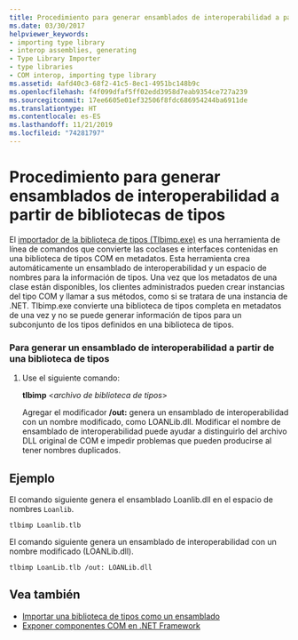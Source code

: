 ```yaml
---
title: Procedimiento para generar ensamblados de interoperabilidad a partir de bibliotecas de tipos
ms.date: 03/30/2017
helpviewer_keywords:
- importing type library
- interop assemblies, generating
- Type Library Importer
- type libraries
- COM interop, importing type library
ms.assetid: 4afd40c3-68f2-41c5-8ec1-4951bc148b9c
ms.openlocfilehash: f4f099dfaf5ff02edd3958d7eab9354ce727a239
ms.sourcegitcommit: 17ee6605e01ef32506f8fdc686954244ba6911de
ms.translationtype: HT
ms.contentlocale: es-ES
ms.lasthandoff: 11/21/2019
ms.locfileid: "74281797"
---
```

# <a name="how-to-generate-interop-assemblies-from-type-libraries"></a>Procedimiento para generar ensamblados de interoperabilidad a partir de bibliotecas de tipos
El [importador de la biblioteca de tipos (Tlbimp.exe)](../tools/tlbimp-exe-type-library-importer.md) es una herramienta de línea de comandos que convierte las coclases e interfaces contenidas en una biblioteca de tipos COM en metadatos. Esta herramienta crea automáticamente un ensamblado de interoperabilidad y un espacio de nombres para la información de tipos. Una vez que los metadatos de una clase están disponibles, los clientes administrados pueden crear instancias del tipo COM y llamar a sus métodos, como si se tratara de una instancia de .NET. Tlbimp.exe convierte una biblioteca de tipos completa en metadatos de una vez y no se puede generar información de tipos para un subconjunto de los tipos definidos en una biblioteca de tipos.  
  
### <a name="to-generate-an-interop-assembly-from-a-type-library"></a>Para generar un ensamblado de interoperabilidad a partir de una biblioteca de tipos  
  
1. Use el siguiente comando:  
  
     **tlbimp** \<*archivo de biblioteca de tipos*>  
  
     Agregar el modificador **/out:** genera un ensamblado de interoperabilidad con un nombre modificado, como LOANLib.dll. Modificar el nombre de ensamblado de interoperabilidad puede ayudar a distinguirlo del archivo DLL original de COM e impedir problemas que pueden producirse al tener nombres duplicados.  
  
## <a name="example"></a>Ejemplo  
 El comando siguiente genera el ensamblado Loanlib.dll en el espacio de nombres `Loanlib`.  
  
```console  
tlbimp Loanlib.tlb  
```  
  
 El comando siguiente genera un ensamblado de interoperabilidad con un nombre modificado (LOANLib.dll).  
  
```console  
tlbimp LoanLib.tlb /out: LOANLib.dll  
```  
  
## <a name="see-also"></a>Vea también

- [Importar una biblioteca de tipos como un ensamblado](importing-a-type-library-as-an-assembly.md)
- [Exponer componentes COM en .NET Framework](exposing-com-components.md)
